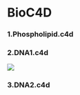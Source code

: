 # BioC4D

### 1.Phospholipid.c4d


### 2.DNA1.c4d
![]("https://raw.githubusercontent.com/benben-miao/BioC4D/master/imgs/DNA1.png")

### 3.DNA2.c4d
